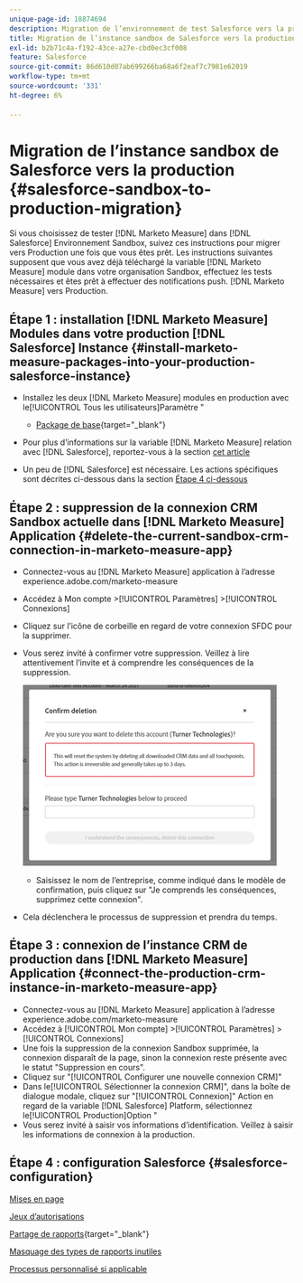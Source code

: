 ```yaml
---
unique-page-id: 18874694
description: Migration de l’environnement de test Salesforce vers la production - [!DNL Marketo Measure] - Documentation du produit
title: Migration de l’instance sandbox de Salesforce vers la production
exl-id: b2b71c4a-f192-43ce-a27e-cbd0ec3cf008
feature: Salesforce
source-git-commit: 86d610d07ab699266ba68a6f2eaf7c7981e62019
workflow-type: tm+mt
source-wordcount: '331'
ht-degree: 6%

---
```


# Migration de l’instance sandbox de Salesforce vers la production {#salesforce-sandbox-to-production-migration}

Si vous choisissez de tester [!DNL Marketo Measure] dans [!DNL Salesforce] Environnement Sandbox, suivez ces instructions pour migrer vers Production une fois que vous êtes prêt. Les instructions suivantes supposent que vous avez déjà téléchargé la variable [!DNL Marketo Measure] module dans votre organisation Sandbox, effectuez les tests nécessaires et êtes prêt à effectuer des notifications push. [!DNL Marketo Measure] vers Production.

## Étape 1 : installation [!DNL Marketo Measure] Modules dans votre production [!DNL Salesforce] Instance {#install-marketo-measure-packages-into-your-production-salesforce-instance}

* Installez les deux [!DNL Marketo Measure] modules en production avec le[!UICONTROL Tous les utilisateurs]Paramètre &quot;

   * [Package de base](https://appexchange.salesforce.com/appxListingDetail?listingId=a0N3000000B3KLuEAN){target="_blank"}

* Pour plus d’informations sur la variable [!DNL Marketo Measure] relation avec [!DNL Salesforce], reportez-vous à la section [cet article](/help/configuration-and-setup/marketo-measure-and-salesforce/how-marketo-measure-and-salesforce-interact.md)
* Un peu de [!DNL Salesforce] est nécessaire. Les actions spécifiques sont décrites ci-dessous dans la section [Étape 4 ci-dessous](#salesforce-configuration)

## Étape 2 : suppression de la connexion CRM Sandbox actuelle dans [!DNL Marketo Measure] Application {#delete-the-current-sandbox-crm-connection-in-marketo-measure-app}

* Connectez-vous au [!DNL Marketo Measure] application à l’adresse experience.adobe.com/marketo-measure
* Accédez à Mon compte >[!UICONTROL Paramètres] >[!UICONTROL Connexions]
* Cliquez sur l’icône de corbeille en regard de votre connexion SFDC pour la supprimer.
* Vous serez invité à confirmer votre suppression. Veillez à lire attentivement l’invite et à comprendre les conséquences de la suppression.

  ![](assets/salesforce-sandbox-to-production-migration-1.png)

   * Saisissez le nom de l’entreprise, comme indiqué dans le modèle de confirmation, puis cliquez sur &quot;Je comprends les conséquences, supprimez cette connexion&quot;.
* Cela déclenchera le processus de suppression et prendra du temps.

## Étape 3 : connexion de l’instance CRM de production dans [!DNL Marketo Measure] Application {#connect-the-production-crm-instance-in-marketo-measure-app}

* Connectez-vous au [!DNL Marketo Measure] application à l’adresse experience.adobe.com/marketo-measure
* Accédez à [!UICONTROL Mon compte] >[!UICONTROL Paramètres] > [!UICONTROL Connexions]
* Une fois la suppression de la connexion Sandbox supprimée, la connexion disparaît de la page, sinon la connexion reste présente avec le statut &quot;Suppression en cours&quot;.
* Cliquez sur &quot;[!UICONTROL Configurer une nouvelle connexion CRM]&quot;
* Dans le[!UICONTROL Sélectionner la connexion CRM]&quot;, dans la boîte de dialogue modale, cliquez sur &quot;[!UICONTROL Connexion]&quot; Action en regard de la variable [!DNL Salesforce] Platform, sélectionnez le[!UICONTROL Production]Option &quot;
* Vous serez invité à saisir vos informations d’identification. Veillez à saisir les informations de connexion à la production.

## Étape 4 : configuration Salesforce {#salesforce-configuration}

[Mises en page](/help/configuration-and-setup/marketo-measure-and-salesforce/page-layout-instructions.md)

[Jeux d’autorisations ](/help/configuration-and-setup/marketo-measure-and-salesforce/marketo-measure-permission-sets.md)

[Partage de rapports](https://help.salesforce.com/articleView?id=analytics_share_folder.htm&amp;type=0){target="_blank"}

[Masquage des types de rapports inutiles](/help/configuration-and-setup/marketo-measure-and-salesforce/hiding-unnecessary-report-types.md)

[Processus personnalisé si applicable](/help/advanced-marketo-measure-features/custom-revenue-amount/using-a-custom-revenue-amount-field.md)
